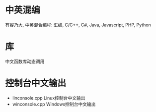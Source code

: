 # 中英混编
有容乃大, 中英混合编程: 
	汇编, 
	C/C++, 
	C#, 
	Java, 
	Javascript, 
	PHP, 
	Python

# 库
中文函数库动态调用



# 控制台中文输出
* linconsole.cpp Linux控制台中文输出
* winconsole.cpp Windows控制台中文输出
